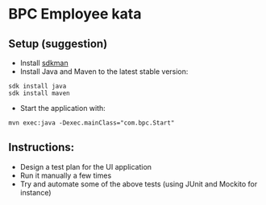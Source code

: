 # BPC Employee kata

## Setup (suggestion)

* Install [sdkman](https://sdkman.io/)
* Install Java and Maven to the latest stable version:

```
sdk install java
sdk install maven
```

* Start the application with:

```
mvn exec:java -Dexec.mainClass="com.bpc.Start"
```


## Instructions:

* Design a test plan for the UI application
* Run it manually a few times
* Try and automate some of the above tests
  (using JUnit and Mockito for instance)
